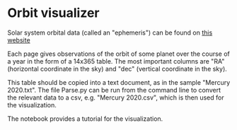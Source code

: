 # Orbit visualizer

Solar system orbital data (called an "ephemeris") can be found on [this website](http://astropixels.com/ephemeris/ephemeris.html)

Each page gives observations of the orbit of some planet over the course of a year in the form of a 14x365 table. The most important columns are "RA" (horizontal coordinate in the sky) and "dec" (vertical coordinate in the sky).

This table should be copied into a text document, as in the sample "Mercury 2020.txt". The file Parse.py can be run from the command line to convert the relevant data to a csv, e.g. "Mercury 2020.csv", which is then used for the visualization.

The notebook provides a tutorial for the visualization.